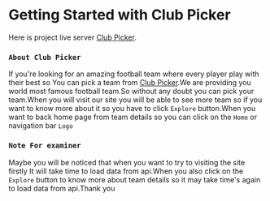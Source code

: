 # Getting Started with Club Picker

Here is project live server [Club Picker](https://604a33ceb0fd7d0fb3163f2e--relaxed-lalande-605086.netlify.app/).

### `About Club Picker`

If you're looking for an amazing football team where every player play with their best so You can pick a team from [Club Picker](https://604a33ceb0fd7d0fb3163f2e--relaxed-lalande-605086.netlify.app/).We are providing you world most famous football team.So without any doubt you can pick your team.When you will visit our site you will be able to see more team so if you want to know more about it so you have to click `Explore` button.When you want to back home page from team details so you can click on the `Home` or navigation bar `Logo`



### `Note For examiner`

Maybe you will be noticed that when you want to try to visiting the site firstly It will take time to load data from api.When you also click on the `Explore` button to know more about team details so it may take time's again to load data from api.Thank you

